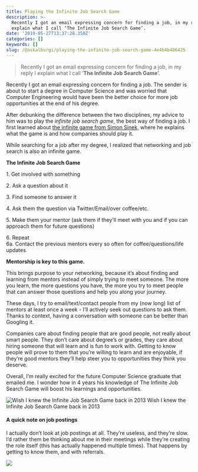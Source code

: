 ```yaml
---
title: Playing the Infinite Job Search Game
description: >-
  Recently I got an email expressing concern for finding a job, in my reply I
  explain what I call ‘The Infinite Job Search Game’.
date: '2019-05-27T13:37:28.350Z'
categories: []
keywords: []
slug: /@askalburgi/playing-the-infinite-job-search-game-4e4b4b406425
---
```


> Recently I got an email expressing concern for finding a job, in my reply I explain what I call ‘**The Infinite Job Search Game’.**

Recently I got an email expressing concern for finding a job. The sender is about to start a degree in Computer Science and was worried that Computer Engineering would have been the better choice for more job opportunities at the end of his degree.

After debunking the difference between the two disciplines, my advice to him was to play the _infinite job search game_, the best way of finding a job. I first learned about [the infinite game from Simon Sinek](https://www.youtube.com/watch?v=0bFs6ZiynSU&t=516s), where he explains what the game is and how companies should play it.

While searching for a job after my degree, I realized that networking and job search is also an infinite game.

**The Infinite Job Search Game**

1\. Get involved with something

2\. Ask a question about it 

3\. Find someone to answer it

4\. Ask them the question via Twitter/Email/over coffee/etc. 

5\. Make them your mentor (ask them if they'll meet with you and if you can approach them for future questions)

6\. Repeat   
6a. Contact the previous mentors every so often for coffee/questions/life updates

**Mentorship is key to this game.**

This brings purpose to your networking, because it’s about finding and learning from mentors instead of simply trying to meet someone. The more you learn, the more questions you have, the more you try to meet people that can answer those questions and help you along your journey.

These days, I try to email/text/contact people from my (now long) list of mentors at least once a week - I’ll actively seek out questions to ask them. Thanks to context, having a conversation with someone can be better than Googling it.

Companies care about finding people that are good people, not really about smart people. They don’t care about degree’s or grades, they care about hiring someone that will learn and is fun to work with. Getting to know people will prove to them that you’re willing to learn and are enjoyable, if they’re good mentors they’ll help steer you to opportunities they think you deserve.

Overall, I’m really excited for the future Computer Science graduate that emailed me. I wonder how in 4 years his knowledge of The Infinite Job Search Game will boost his learnings and opportunities.

![Wish I knew the Infinite Job Search Game back in 2013](https://cdn-images-1.medium.com/max/800/0*used5UdqOzSWNxql)
Wish I knew the Infinite Job Search Game back in 2013

#### A quick note on job postings

I actually don’t look at job postings at all. They’re useless, and they’re slow. I’d rather them be thinking about me in their meetings while they’re creating the role itself (this has actually happened multiple times). That happens by getting to know them, and with referrals.

![](https://cdn-images-1.medium.com/max/800/1*k3x4eNfGaG54H9skwyKeSA.png)